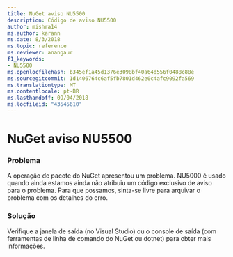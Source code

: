 ```yaml
---
title: NuGet aviso NU5500
description: Código de aviso NU5500
author: mishra14
ms.author: karann
ms.date: 8/3/2018
ms.topic: reference
ms.reviewer: anangaur
f1_keywords:
- NU5500
ms.openlocfilehash: b345ef1a45d1376e3098bf40a64d556f0488c88e
ms.sourcegitcommit: 1d1406764c6af5fb7801d462e0c4afc9092fa569
ms.translationtype: MT
ms.contentlocale: pt-BR
ms.lasthandoff: 09/04/2018
ms.locfileid: "43545610"
---
```

# <a name="nuget-warning-nu5500"></a>NuGet aviso NU5500

### <a name="issue"></a>Problema

A operação de pacote do NuGet apresentou um problema. NU5000 é usado quando ainda estamos ainda não atribuiu um código exclusivo de aviso para o problema. Para que possamos, sinta-se livre para arquivar o problema com os detalhes do erro.


### <a name="solution"></a>Solução

Verifique a janela de saída (no Visual Studio) ou o console de saída (com ferramentas de linha de comando do NuGet ou dotnet) para obter mais informações.



